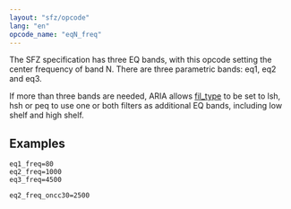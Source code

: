 ```yaml
---
layout: "sfz/opcode"
lang: "en"
opcode_name: "eqN_freq"
---
```

The SFZ specification has three EQ bands, with this opcode setting
the center frequency of band N. There are three parametric bands:
eq1, eq2 and eq3.

If more than three bands are needed, ARIA allows [fil_type](fil_type)
to be set to lsh, hsh or peq to use one or both filters as additional
EQ bands, including low shelf and high shelf.

## Examples

```
eq1_freq=80
eq2_freq=1000
eq3_freq=4500

eq2_freq_oncc30=2500
```

